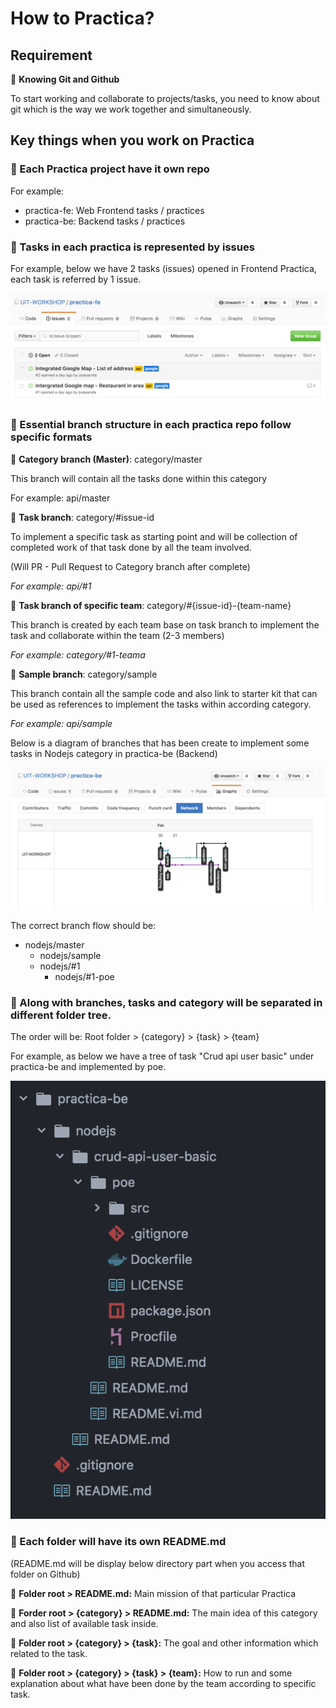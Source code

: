 # How to Practica?

## Requirement

:candy: **Knowing Git and Github**

To start working and collaborate to projects/tasks, you need to know about git which is the way we work together and simultaneously.

## Key things when you work on Practica

### :watermelon: Each Practica project have it own repo
For example:
- practica-fe: Web Frontend tasks / practices
- practica-be: Backend tasks / practices


### :lemon: Tasks in each practica is represented by issues
For example, below we have 2 tasks (issues) opened in Frontend Practica, each task is referred by 1 issue.

![Issue represent task](./images/issues-tasks.png)


### :apple: Essential branch structure in each practica repo follow specific formats

:cherries: **Category branch (Master)**: category/master

This branch will contain all the tasks done within this category

For example: api/master

:cherries: **Task branch**: category/#issue-id

To implement a specific task as starting point and will be collection of completed work of that task done by all the team involved.

(Will PR - Pull Request to Category branch after complete)

*For example: api/#1*

:cherries: **Task branch of specific team**: category/#{issue-id}-{team-name}

This branch is created by each team base on task branch to implement the task and collaborate within the team (2-3 members)

*For example: category/#1-teama*

:cherries: **Sample branch**: category/sample

This branch contain all the sample code and also link to starter kit that can be used as references to implement the tasks within according category.

*For example: api/sample*

Below is a diagram of branches that has been create to implement some tasks in Nodejs category in practica-be (Backend)

![Task branches](./images/task-branches.png)

The correct branch flow should be:
- nodejs/master
  - nodejs/sample
  - nodejs/#1
    - nodejs/#1-poe


### :tangerine: Along with branches, tasks and category will be separated in different folder tree.

The order will be:
Root folder > {category} > {task} > {team}

For example, as below we have a tree of task "Crud api user basic" under practica-be and implemented by poe.

![Task folders](./images/task-folders.png)


### :tomato: Each folder will have its own README.md

(README.md will be display below directory part when you access that folder on Github)

:book: **Folder root > README.md:** Main mission of that particular Practica

:book: **Forder root > {category} > README.md:** The main idea of this category and also list of available task inside.

:book: **Folder root > {category} > {task}:** The goal and other information which related to the task.

:book: **Folder root > {category} > {task} > {team}:** How to run and some explanation about what have been done by the team according to specific task.
